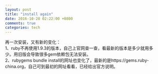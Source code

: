 ```yaml
---
layout: post
title: "install again"
date: 2016-10-28 02:22:00 +0800
comments: true
categories: tech
---
```

再一次安装，又有新的变化：  
1、ruby不再使用1.9.3的版本，自己上官网查一查，看最新的版本是多少就用多少。用旧版会导致很多gem依赖包无法安装。  
2、rubygems bundle install的网址也变化了，最新的是https://gems.ruby-china.org，自己可到最初的网址看看，已经给出官方说明。
